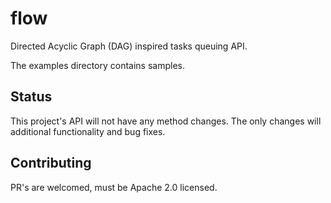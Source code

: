 # flow
Directed Acyclic Graph (DAG) inspired tasks queuing API.

The examples directory contains samples.

## Status
This project's API will not have any method changes.
The only changes will additional functionality and bug fixes.

## Contributing
PR's are welcomed, must be Apache 2.0 licensed.
